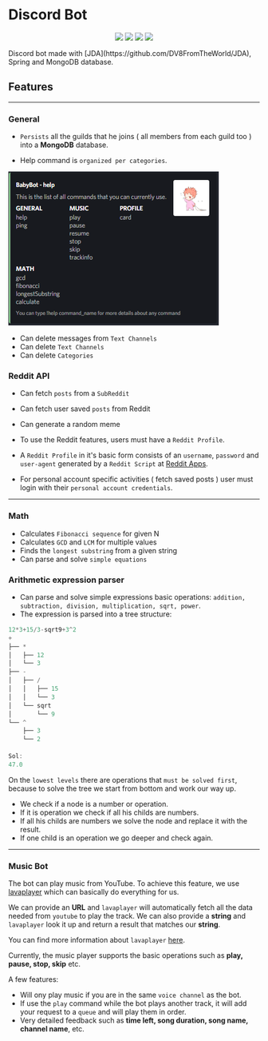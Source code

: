 # Discord Bot
<p align = "center">
<img src = "https://img.shields.io/badge/JAVA-blue">
<img src = "https://img.shields.io/badge/SPRING BOOT-green">
<img src = "https://img.shields.io/badge/JDA-purple">
<img src = "https://img.shields.io/badge/MONGO DB-green">
</p>
Discord bot made with [JDA](https://github.com/DV8FromTheWorld/JDA), Spring and MongoDB database.

## Features
---
### General
* `Persists` all the guilds that he joins ( all members from each guild too ) into a **MongoDB** database.

* Help command is `organized per categories`.

 ![help_command image](https://github.com/giuraionut/discord-bot/blob/main/github_resources/help_command.png)

* Can delete messages from `Text Channels`
* Can delete `Text Channels`
* Can delete `Categories`

### Reddit API
* Can fetch `posts` from a `SubReddit`
* Can fetch user saved `posts` from Reddit
* Can generate a random meme

* To use the Reddit features, users must have a `Reddit Profile`.
* A `Reddit Profile` in it's basic form consists of an `username`, `password` and `user-agent` generated by a `Reddit Script` at [Reddit Apps](https://www.reddit.com/prefs/apps).
* For personal account specific activities ( fetch saved posts ) user must login with their `personal account credentials`.

---
### Math
* Calculates `Fibonacci sequence` for given N
* Calculates `GCD` and `LCM` for multiple values
* Finds the `longest substring` from a given string
* Can parse and solve `simple equations`

### Arithmetic expression parser
* Can parse and solve simple expressions basic operations: `addition, subtraction, division, multiplication, sqrt, power`.
* The expression is parsed into a tree structure:
```java
12*3+15/3-sqrt9+3^2
+
├── *
│   ├── 12
│   └── 3
├── -
│   ├── /
│   │   ├── 15
│   │   └── 3
│   └── sqrt
│       └── 9
└── ^
    ├── 3
    └── 2

Sol:
47.0
```
On the `lowest levels` there are operations that `must be solved first`, because to solve the tree we start from bottom and work our way up.
* We check if a node is a number or operation. 
* If it is operation we check if all his childs are numbers. 
* If all his childs are numbers we solve the node and replace it with the result. 
* If one child is an operation we go deeper and check again.
---
### Music Bot
The bot can play music from YouTube. To achieve this feature, we use [lavaplayer](https://github.com/sedmelluq/lavaplayer) which can basically do everything for us.

We can provide an **URL** and `lavaplayer` will automatically fetch all the data needed from `youtube` to play the track.
We can also provide a **string** and `lavaplayer` look it up and return a result that matches our **string**.

You can find more information about `lavaplayer` [here](https://github.com/sedmelluq/lavaplayer).

Currently, the music player supports the basic operations such as **play, pause, stop, skip** etc.

A few features:
* Will ony play music if you are in the same `voice channel` as the bot.
* If use the `play` command while the bot plays another track, it will add your request to a `queue` and will play them in order.
* Very detailed feedback such as **time left, song duration, song name, channel name**, etc.
